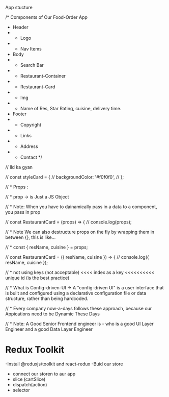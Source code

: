 App stucture

/* Components of Our Food-Order App
 * Header
 * - Logo
 * - Nav Items
 * Body
 * - Search Bar
 * - Restaurant-Container
 *  - Restaurant-Card
 *    - Img
 *    - Name of Res, Star Rating, cuisine, delivery time.
 * Footer
 * - Copyright
 * - Links
 * - Address
 * - Contact
 */


 // lld ka gyan 

 //  const styleCard = {
//   backgroundColor: '#f0f0f0',
// };

// * Props :

// * prop -> is Just a JS Object

// * Note: When you have to dainamically pass in a data to a component, you pass in prop

// const RestaurantCard = (props) => {
// console.log(props);

// * Note We can also destructure props on the fly by wrapping them in between {}, this is like...

// * const { resName, cuisine } = props;

// const RestaurantCard = ({ resName, cuisine }) => {
//   console.log({ resName, cuisine });


// * not using keys (not acceptable) <<<< index as a key <<<<<<<<<< unique id (is the best  practice)


// * What is Config-driven-UI -> A "config-driven UI" is a user interface that is built and configured using a declarative configuration file or data structure, rather than being hardcoded.

// * Every company now-a-days follows these approach, because our Appications need to be Dynamic These Days

// * Note: A Good Senior Frontend engineer is - who is a good UI Layer Engineer and a good Data Layer Engineer

# Redux Toolkit
-Install @reduxjs/toolkit and react-redux
-Buid our store
- connect our storen to aur app
- slice (cartSlice)
- dispatch(action)
- selector